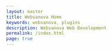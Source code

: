 ```yaml
---
layout: master
title: Websanova Home
keywords: websanova, plugins
description: Websanova Web Development
permalink: /index.html
page: true
---
```


<script type="text/javascript">window.location = '/blog';</script>